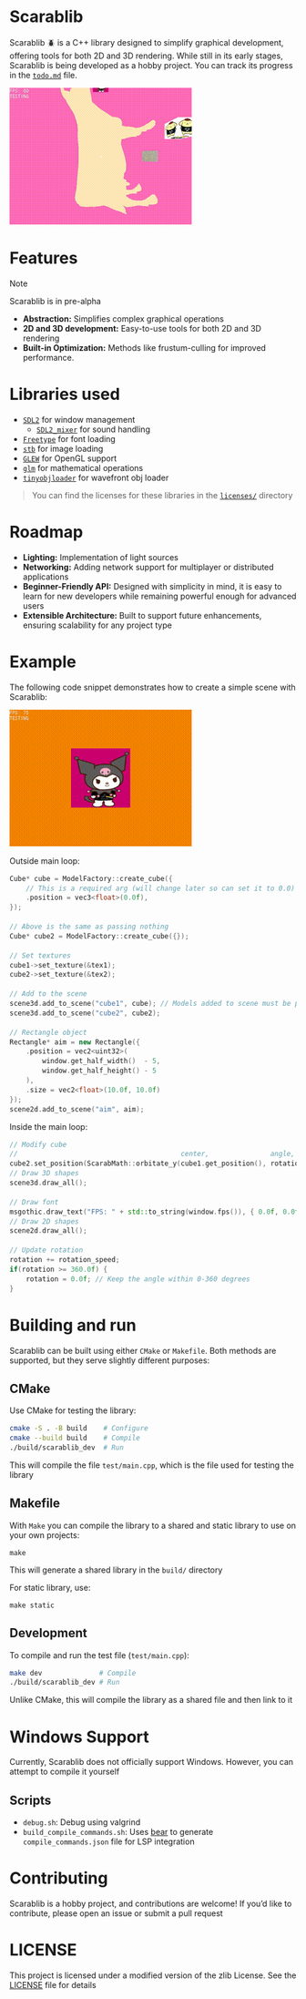 # Scarablib
Scarablib 🪲 is a C++ library designed to simplify graphical development, offering tools for both 2D and 3D rendering. While still in its early stages, Scarablib is being developed as a hobby project. You can track its progress in the [`todo.md`](doc/todo.md) file.

<!-- See [examples/](examples/) to check some features (**note:** not all features have examples yet) -->

![showcase](medias/showcase.gif)

# Features
> [!NOTE]
> Scarablib is in pre-alpha

- **Abstraction:** Simplifies complex graphical operations
- **2D and 3D development:** Easy-to-use tools for both 2D and 3D rendering
- **Built-in Optimization:** Methods like frustum-culling for improved performance.

# Libraries used
- [`SDL2`](https://www.libsdl.org/) for window management
	+ [`SDL2_mixer`](https://www.libsdl.org/projects/mixer/) for sound handling
- [`Freetype`](http://freetype.org/) for font loading
- [`stb`](https://github.com/nothings/stb/tree/master) for image loading
- [`GLEW`](https://glew.sourceforge.net/) for OpenGL support
- [`glm`](https://github.com/g-truc/glm) for mathematical operations
- [`tinyobjloader`](https://github.com/tinyobjloader/tinyobjloader) for wavefront obj loader

>You can find the licenses for these libraries in the [`licenses/`](licenses/) directory

# Roadmap
- **Lighting:** Implementation of light sources
- **Networking:** Adding network support for multiplayer or distributed applications
- **Beginner-Friendly API:** Designed with simplicity in mind, it is easy to learn for new developers while remaining powerful enough for advanced users
- **Extensible Architecture:** Built to support future enhancements, ensuring scalability for any project type

# Example
The following code snippet demonstrates how to create a simple scene with Scarablib:

![example.gif](medias/example.gif)

Outside main loop:
```cpp
Cube* cube = ModelFactory::create_cube({
	// This is a required arg (will change later so can set it to 0.0)
	.position = vec3<float>(0.0f),
});

// Above is the same as passing nothing
Cube* cube2 = ModelFactory::create_cube({});

// Set textures
cube1->set_texture(&tex1);
cube2->set_texture(&tex2);

// Add to the scene
scene3d.add_to_scene("cube1", cube); // Models added to scene must be pointers (this will be automatically deleted)
scene3d.add_to_scene("cube2", cube2);

// Rectangle object
Rectangle* aim = new Rectangle({
	.position = vec2<uint32>(
		window.get_half_width()  - 5,
		window.get_half_height() - 5
	),
	.size = vec2<float>(10.0f, 10.0f)
});
scene2d.add_to_scene("aim", aim);
```

Inside the main loop:
```cpp
// Modify cube
//                                        center,               angle, radius
cube2.set_position(ScarabMath::orbitate_y(cube1.get_position(), rotation, 2.0f));
// Draw 3D shapes
scene3d.draw_all();

// Draw font
msgothic.draw_text("FPS: " + std::to_string(window.fps()), { 0.0f, 0.0f });
// Draw 2D shapes
scene2d.draw_all();

// Update rotation
rotation += rotation_speed;
if(rotation >= 360.0f) {
	rotation = 0.0f; // Keep the angle within 0-360 degrees
}
```



# Building and run
Scarablib can be built using either `CMake` or `Makefile`. Both methods are supported, but they serve slightly different purposes:

## CMake
Use CMake for testing the library:
```sh
cmake -S . -B build    # Configure
cmake --build build    # Compile
./build/scarablib_dev  # Run
```

This will compile the file `test/main.cpp`, which is the file used for testing the library

## Makefile
With `Make` you can compile the library to a shared and static library to use on your own projects:
```
make
```

This will generate a shared library in the `build/` directory

For static library, use:
```
make static
```

## Development
To compile and run the test file (`test/main.cpp`):
```sh
make dev              # Compile
./build/scarablib_dev # Run
```

Unlike CMake, this will compile the library as a shared file and then link to it

# Windows Support
Currently, Scarablib does not officially support Windows. However, you can attempt to compile it yourself

## Scripts
<!-- - `compile_and_run.sh`: Uses `make` to compile and run -->
- `debug.sh`: Debug using valgrind
- `build_compile_commands.sh`: Uses [bear](https://github.com/rizsotto/Bear) to generate `compile_commands.json` file for LSP integration


# Contributing
Scarablib is a hobby project, and contributions are welcome! If you’d like to contribute, please open an issue or submit a pull request

# LICENSE
This project is licensed under a modified version of the zlib License. See the [LICENSE](LICENSE) file for details

<!-- # Inspirations -->
<!-- gunslinger -->
<!-- rayllib -->
